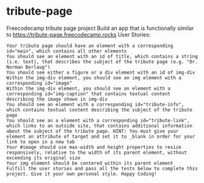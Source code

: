 # tribute-page
Freecodecamp tribute page project
Build an app that is functionally similar to https://tribute-page.freecodecamp.rocks
User Stories:

	Your tribute page should have an element with a corresponding id="main", which contains all other elements
	You should see an element with an id of title, which contains a string (i.e. text), that describes the subject of the tribute page (e.g. "Dr. Norman Borlaug")
	You should see either a figure or a div element with an id of img-div
	Within the img-div element, you should see an img element with a corresponding id="image"
	Within the img-div element, you should see an element with a corresponding id="img-caption" that contains textual content describing the image shown in img-div
	You should see an element with a corresponding id="tribute-info", which contains textual content describing the subject of the tribute page
	You should see an a element with a corresponding id="tribute-link", which links to an outside site, that contains additional information about the subject of the tribute page. HINT: You must give your element an attribute of target and set it to _blank in order for your link to open in a new tab
	Your #image should use max-width and height properties to resize responsively, relative to the width of its parent element, without exceeding its original size
	Your img element should be centered within its parent element
	Fulfill the user stories and pass all the tests below to complete this project. Give it your own personal style. Happy Coding!
